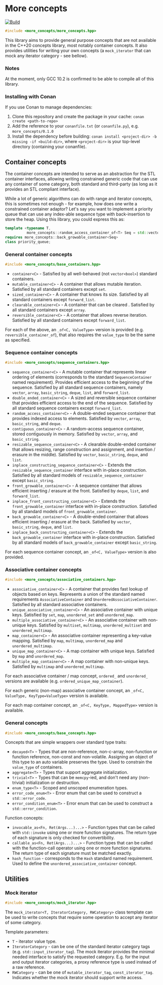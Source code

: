 # More concepts
[![Build](https://github.com/MiSo1289/more_concepts/workflows/Build/badge.svg)](https://github.com/MiSo1289/more_concepts/actions?query=workflow%3ABuild)
```c++ 
#include <more_concepts/more_concepts.hpp>
```
This library aims to provide general purpose concepts that are not available in the C++20 concepts library, most notably container concepts. It also provides utilities for writing your own concepts (a `mock_iterator` that can mock any iterator category - see bellow). 

### Notes

At the moment, only GCC 10.2 is confirmed to be able to compile all of this library.

### Installing with Conan

If you use Conan to manage dependencies:

1. Clone this repository and create the package in your cache: `conan create <path-to-repo>`
2. Add the reference to your `conanfile.txt` (or `conanfile.py`), e.g. `more_concepts/0.1.0`
3. Install the dependency before building: `conan install <project-dir> -b missing -if <build-dir>`, where `<project-dir>` is your top-level directory (containing your conanfile).

## Container concepts

The container concepts are intended to serve as an abstraction for the STL container interfaces, allowing writing constrained generic code that can use any container of some category, both standard and third-party (as long as it provides an STL compliant interface).

While a lot of generic algorithms can do with range and iterator concepts, this is sometimes not enough - for example, how does one write a constrained container adaptor? Let's say you want to implement a priority queue that can use any index-able sequence type with back-insertion to store the heap. Using this library, you could express this as:
```c++
template <typename T, 
          more_concepts::random_access_container_of<T> Seq = std::vector<T>>
requires more_concepts::back_growable_container<Seq>
class priority_queue;
```

### General container concepts
```c++ 
#include <more_concepts/base_containers.hpp>
```
- `container<C>` - Satisfied by all well-behaved (not `vector<bool>`) standard containers.
- `mutable_container<C>` - A container that allows mutable iteration. Satisfied by all standard containers except `set`. 
- `sized_container<C>` - A container that knows its size. Satisfied by all standard containers except `forward_list`.
- `clearable_container<C>` - A container that can be cleared . Satisfied by all standard containers except `array`.
- `reversible_container<C>` - A container that allows reverse iteration. Satisfied by all standard containers except `forward_list`.

For each of the above, an `_of<C, ValueType>` version is provided (e.g. `reversible_container_of`), that also requires the `value_type` to be the same as specified.

### Sequence container concepts
```c++ 
#include <more_concepts/sequence_containers.hpp>
```
- `sequence_container<C>` - A mutable container that represents linear ordering of elements (corresponds to the standard `SequenceContainer` named requirement). Provides efficient access to the beginning of the sequence. Satisfied by all standard sequence containers, namely `vector`, `array`, `basic_string`, `deque`, `list`, and `forward_list`.
- `double_ended_container<C>` - A sized and reversible sequence container that provides efficient access to the end of the sequence. Satisfied by all standard sequence containers except `forward_list`.
- `random_access_container<C>` - A double-ended sequence container that provides indexed access to elements. Satisfied by `vector`, `array`, `basic_string`, and `deque`.
- `contiguous_container<C>` - A random-access sequence container, stored contiguously in memory. Satisfied by `vector`, `array`, and `basic_string`.
- `resizable_sequence_container<C>` - A clearable double-ended container that allows resizing, range construction and assignment, and insertion / erasure in the middle). Satisfied by `vector`, `basic_string`, `deque`, and `list`.
- `inplace_constructing_sequence_container<C>` - Extends the `resizable_sequence_container` interface with in-place construction. Satisfied by all standard models of `resizable_sequence_container` except `basic_string`.
- `front_growable_container<C>` - A sequence container that allows efficient inserting / erasure at the front. Satisfied by `deque`, `list`, and `forward_list`.
- `inplace_front_constructing_container<C>` - Extends the `front_growable_container` interface with in-place construction. Satisfied by all standard models of `front_growable_container`.
- `back_growable_container<C>` - A double-ended container that allows efficient inserting / erasure at the back. Satisfied by `vector`, `basic_string`, `deque`, and `list`.
- `inplace_back_constructing_container<C>` - Extends the `back_growable_container` interface with in-place construction. Satisfied by all standard models of `back_growable_container` except `basic_string`.

For each sequence container concept, an `_of<C, ValueType>` version is also provided.

### Associative container concepts
```c++ 
#include <more_concepts/associative_containers.hpp>
```
- `associative_container<C>` - A container that provides fast lookup of objects based on keys. Represents a union of the standard named requirements `AssociativeContainer` and `UnorderedAssociativeContainer`. Satisfied by all standard associative containers.
- `unique_associative_container<C>` - An associative container with unique keys. Satisfied by `set`, `map`, `unordered_set` and `unordered_map`.
- `multiple_associative_container<C>` - An associative container with non-unique keys. Satisfied by `multiset`, `multimap`, `unordered_multiset` and `unordered_multimap`.
- `map_container<C>` - An associative container representing a key-value mapping. Satisfied by `map`, `multimap`, `unordered_map` and `unordered_multimap`.
- `unique_map_container<C>` - A map container with unique keys. Satisfied by `map` and `unordered_map`.
- `multiple_map_container<C>` - A map container with non-unique keys. Satisfied by `multimap` and `unordered_multimap`.

For each associative container / map concept, `ordered_` and `unordered_` versions are available (e.g. `ordered_unique_map_container`).

For each generic (non-map) associative container concept, an `_of<C, ValueType, KeyType=ValueType>` version is available.

For each map container concept, an `_of<C, KeyType, MappedType>` version is available.

### General concepts
```c++ 
#include <more_concepts/base_concepts.hpp>
```  
Concepts that are simple wrappers over standard type traits:
- `decayed<T>` - Types that are non-reference, non-c-array, non-function or function reference, non-const and non-volatile. Assigning an object of this type to an auto variable preserves the type. Used to constrain the `value_type` of containers.
- `aggregate<T>` - Types that support aggregate initialization.
- `trivial<T>` - Types that can be `memcpy`-ied, and don't need any (non-trivial) initialization or destruction.
- `enum_type<T>` - Scoped and unscoped enumeration types.
- `error_code_enum<T>` - Error enum that can be used to construct a `std::error_code`.
- `error_condition_enum<T>` - Error enum that can be used to construct a `std::error_condition`.

Function concepts:
- `invocable_as<Fn, Ret(Args...)...>` - Function types that can be called with `std::invoke` using one or more function signatures. The return type of each signature is only checked for convertibility.
- `callable_as<Fn, Ret(Args...)...>` - Function types that can be called with the function-call operator using one or more function signatures. The return type of each signature must be matched exactly.
- `hash_function` - corresponds to the `Hash` standard named requirement. Used to define the `unordered_associative_container` concept. 

## Utilities

### Mock iterator
```c++ 
#include <more_concepts/mock_iterator.hpp>
```
The `mock_iterator<T, IteratorCategory, RWCategory>` class template can be used to write concepts that require some operation to accept any iterator of some category. 

Template parameters:
- `T` - iterator value type.
- `IteratorCategory` - can be one of the standard iterator category tags (e.g. `std::input_iterator_tag`). The mock iterator provides the minimal needed interface to satisfy the requested category. E.g. for the input and output iterator categories, a proxy reference type is used instead of a raw reference.
- `RWCategory` - can be one of `mutable_iterator_tag`, `const_iterator_tag`. Indicates whether the mock iterator should support write access.
